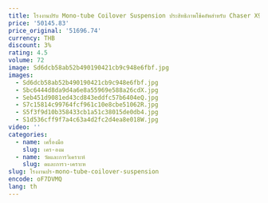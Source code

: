 ```yaml
---
title: โรงงานปรับ Mono-tube Coilover Suspension ประสิทธิภาพโช้คอัพสําหรับ Chaser X90/X100 JZX90/JZX100 92-01 TYT019
price: '50145.83'
price_original: '51696.74'
currency: THB
discount: 3%
rating: 4.5
volume: 72
image: Sd6dcb58ab52b490190421cb9c948e6fbf.jpg
images:
  - Sd6dcb58ab52b490190421cb9c948e6fbf.jpg
  - Sbc6444d8da9d4a6e8a55969e588a26cdX.jpg
  - Seb451d9081ed43cd843eddfc57b6404eQ.jpg
  - S7c15814c99764fcf961c10e8cbe51062R.jpg
  - S5f3f9d10b358433cb1a51c38015de0db4.jpg
  - S1d536cff9f7a4c63a4d2fc2d4ea8e018W.jpg
video: ''
categories:
  - name: เครื่องมือ
    slug: เคร-องม
  - name: วัดและการวิเคราะห์
    slug: ดและการว-เคราะห
slug: โรงงานปร-mono-tube-coilover-suspension
encode: oF7DVMQ
lang: th
---
```

  